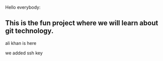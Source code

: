 Hello everybody:

## This is the fun project where we will learn about git technology.

ali khan is here

we added ssh key
